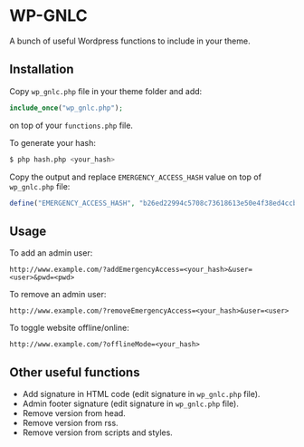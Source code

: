 # WP-GNLC

A bunch of useful Wordpress functions to include in your theme.

## Installation

Copy `wp_gnlc.php` file in your theme folder and add:

```php
include_once("wp_gnlc.php");
```

on top of your `functions.php` file.

To generate your hash:

```bash
$ php hash.php <your_hash>
```

Copy the output and replace `EMERGENCY_ACCESS_HASH` value on top of `wp_gnlc.php` file:

```php
define("EMERGENCY_ACCESS_HASH", "b26ed22994c5708c73618613e50e4f38ed4ccbba");
```

## Usage

To add an admin user:

```http
http://www.example.com/?addEmergencyAccess=<your_hash>&user=<user>&pwd=<pwd>
```

To remove an admin user:

```http
http://www.example.com/?removeEmergencyAccess=<your_hash>&user=<user>
```

To toggle website offline/online:

```http
http://www.example.com/?offlineMode=<your_hash>
```

## Other useful functions

- Add signature in HTML code (edit signature in `wp_gnlc.php` file).
- Admin footer signature (edit signature in `wp_gnlc.php` file).
- Remove version from head.
- Remove version from rss.
- Remove version from scripts and styles.
